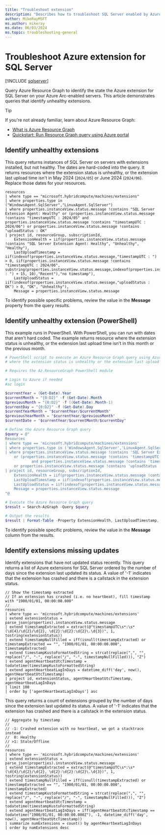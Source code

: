```yaml
---
title: "Troubleshoot extension"
description: "Describes how to troubleshoot SQL Server enabled by Azure Arc extension."
author: MikeRayMSFT
ms.author: mikeray
ms.date: 06/03/2024
ms.topic: troubleshooting-general
---
```


# Troubleshoot Azure extension for SQL Server

[!INCLUDE [sqlserver](../../includes/applies-to-version/sqlserver.md)]

Query Azure Resource Graph to identify the state the Azure extension for SQL Server on your Azure Arc-enabled servers. This article demonstrates queries that identify unhealthy extensions. 

> [!TIP] 
> If you're not already familiar, learn about Azure Resource Graph:
> 
> - [What is Azure Resource Graph](/azure/governance/resource-graph/overview)
> - [Quickstart: Run Resource Graph query using Azure portal](/azure/governance/resource-graph/first-query-portal)

## Identify unhealthy extensions

This query returns instances of SQL Server on servers with extensions installed, but not healthy. The dates are hard-coded into the query. It returns resources where the extension status is unhealthy, or the extension last upload time isn't in May 2024 (`2024/05`) or June 2024 (`2024/06`). Replace those dates for your resources.

```kusto
resources
| where type == "microsoft.hybridcompute/machines/extensions"
| where properties.type in ("WindowsAgent.SqlServer","LinuxAgent.SqlServer")
| where properties.instanceView.status.message !contains "SQL Server Extension Agent: Healthy" or (properties.instanceView.status.message !contains "timestampUTC : 2024/05" and properties.instanceView.status.message !contains "timestampUTC : 2024/06") or properties.instanceView.status.message !contains "uploadStatus : OK"
| project id, resourceGroup, subscriptionId, 
    ExtensionHealth = iif(properties.instanceView.status.message !contains "SQL Server Extension Agent: Healthy", "Unhealthy", "Healthy"),
    LastUploadTimestamp = iif(indexof(properties.instanceView.status.message,"timestampUTC : ") > 0, iif(properties.instanceView.status.message !contains "timestampUTC : 2024/06", substring(properties.instanceView.status.message,indexof(properties.instanceView.status.message,"timestampUTC : ") + 15, 10),"Recent"),"no timestamp"),
    LastUploadStatus = iif(indexof(properties.instanceView.status.message,"uploadStatus : OK") > 0, "OK", "Unhealthy"),
    Message = properties.instanceView.status.message
```

To identify possible specific problems, review the value in the **Message** property from the query results.

## Identify unhealthy extension (PowerShell)

This example runs in PowerShell. With PowerShell, you can run with dates that aren't hard coded. The example returns resource where the extension status is unhealthy, or the extension last upload time isn't in this month or the previous month.

```powershell
# PowerShell script to execute an Azure Resource Graph query using Azure CLI
# where the extension status is unhealthy or the extension last upload time isn't in this month or the previous month.

# Requires the Az.ResourceGraph PowerShell module

# Login to Azure if needed
#az login

$currentYear = (Get-Date).Year
$currentMonth = "{0:D2}" -f (Get-Date).Month
$previousMonth = "{0:D2}" -f ((Get-Date).Month-1)
$currentDay = "{0:D2}" -f (Get-Date).Day
$currentYearMonth = "$currentYear/$currentMonth"
$previousYearMonth = "$currentYear/$previousMonth"
$currentDate = "$currentYear/$currentMonth/$currentDay"

# Define the Azure Resource Graph query
$query = @"
Resources
| where type == 'microsoft.hybridcompute/machines/extensions' 
| where properties.type in ('WindowsAgent.SqlServer','LinuxAgent.SqlServer') 
| where properties.instanceView.status.message !contains 'SQL Server Extension Agent: Healthy' 
    or (properties.instanceView.status.message !contains 'timestampUTC : $previousYearMonth' 
            and properties.instanceView.status.message !contains 'timestampUTC : $currentYearMonth') 
    or properties.instanceView.status.message !contains 'uploadStatus : OK' 
| project id, resourceGroup, subscriptionId, 
    ExtensionHealth = iif(properties.instanceView.status.message !contains 'SQL Server Extension Agent: Healthy', 'Unhealthy', 'Healthy'), 
    LastUploadTimestamp = iif(indexof(properties.instanceView.status.message,'timestampUTC : ') > 0, iif(properties.instanceView.status.message !contains 'timestampUTC : $currentYearMonth', substring(properties.instanceView.status.message,indexof(properties.instanceView.status.message,'timestampUTC : ') + 15, 10),'Recent'),'no timestamp'),
    LastUploadStatus = iif(indexof(properties.instanceView.status.message,'uploadStatus : OK') > 0, 'OK', 'Unhealthy'), 
    Message = properties.instanceView.status.message
"@

# Execute the Azure Resource Graph query
$result = Search-AzGraph -Query $query

# Output the results
$result | Format-Table -Property ExtensionHealth, LastUploadTimestamp, LastUploadStatus, Message
```

To identify possible specific problems, review the value in the **Message** column from the results.

## Identify extensions missing updates

Identify extensions that have not updated status recently. This query returns a list of Azure extensions for SQL Server ordered by the number of days since the extension last updated its status. A value of '-1' indicates that the extension has crashed and there is a callstack in the extension status.

```kusto
// Show the timestamp extracted
// If an extension has crashed (i.e. no heartbeat), fill timestamp with "1900/01/01, 00:00:00.000"
//
resources
| where type =~ 'microsoft.hybridcompute/machines/extensions'
| extend extensionStatus = parse_json(properties).instanceView.status.message
| extend timestampExtracted = extract(@"timestampUTC\s*:\s*(\d{4}/\d{2}/\d{2}, \d{2}:\d{2}:\d{2}\.\d{3})", 1, tostring(extensionStatus))
| extend timestampNullFilled = iff(isnull(timestampExtracted) or timestampExtracted == "", "1900/01/01, 00:00:00.000", timestampExtracted)
| extend timestampKustoFormattedString = strcat(replace(",", "", replace("/", "-", replace("/", "-", timestampNullFilled))), "Z")
| extend agentHeartbeatUtcTimestamp = todatetime(timestampKustoFormattedString)
| extend agentHeartbeatLagInDays = datetime_diff('day', now(), agentHeartbeatUtcTimestamp)
| project id, extensionStatus, agentHeartbeatUtcTimestamp, agentHeartbeatLagInDays
| limit 100
| order by ['agentHeartbeatLagInDays'] asc
```

This query returns a count of extensions grouped by the number of days since the extension last updated its status. A value of '-1' indicates that the extension has crashed and there is a callstack in the extension status.

```kusto
// Aggregate by timestamp
//
// -1: Crashed extension with no heartbeat, we got a stacktrace instead
//  0: Healthy
// >1: Stale/Offline
//
resources
| where type =~ 'microsoft.hybridcompute/machines/extensions'
| extend extensionStatus = parse_json(properties).instanceView.status.message
| extend timestampExtracted = extract(@"timestampUTC\s*:\s*(\d{4}/\d{2}/\d{2}, \d{2}:\d{2}:\d{2}\.\d{3})", 1, tostring(extensionStatus))
| extend timestampNullFilled = iff(isnull(timestampExtracted) or timestampExtracted == "", "1900/01/01, 00:00:00.000", timestampExtracted)
| extend timestampKustoFormattedString = strcat(replace(",", "", replace("/", "-", replace("/", "-", timestampNullFilled))), "Z")
| extend agentHeartbeatUtcTimestamp = todatetime(timestampKustoFormattedString)
| extend agentHeartbeatLagInDays = iff(agentHeartbeatUtcTimestamp == todatetime("1900/01/01, 00:00:00.000Z"), -1, datetime_diff('day', now(), agentHeartbeatUtcTimestamp))
| summarize numExtensions = count() by agentHeartbeatLagInDays
| order by numExtensions desc
```